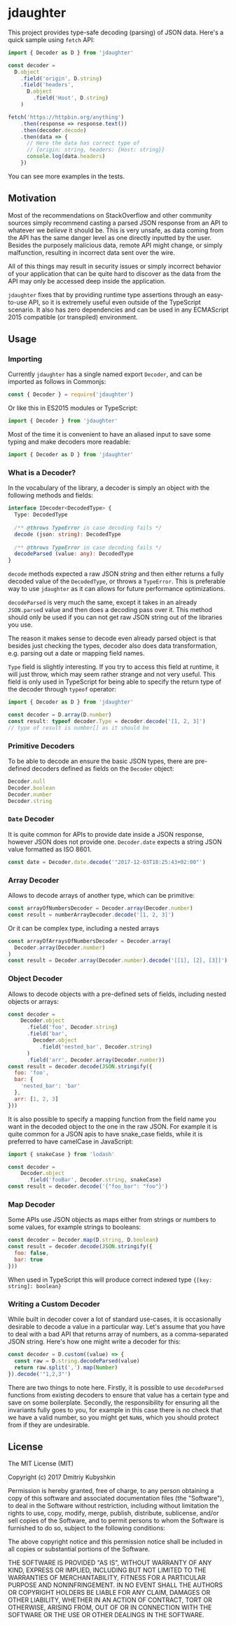 # jdaughter

This project provides type-safe decoding (parsing) of JSON data. Here's a quick sample using `fetch` API:

```typescript
import { Decoder as D } from 'jdaughter'

const decoder =
  D.object
    .field('origin', D.string)
    .field('headers',
      D.object
        .field('Host', D.string)
    )

fetch('https://httpbin.org/anything')
    .then(response => response.text())
    .then(decoder.decode)
    .then(data => {
      // Here the data has correct type of
      // {origin: string, headers: {Host: string}}
      console.log(data.headers)
    })
```

You can see more examples in the tests.

## Motivation

Most of the recommendations on StackOverflow and other community sources simply recommend casting a parsed JSON response from an API to whatever we *believe* it should be. This is very unsafe, as data coming from the API has the same danger level as one directly inputted by the user. Besides the purposely malicious data, remote API might change, or simply malfunction, resulting in incorrect data sent over the wire.

All of this things may result in security issues or simply incorrect behavior of your application that can be quite hard to discover as the data from the API may only be accessed deep inside the application.

`jdaughter` fixes that by providing runtime type assertions through an easy-to-use API, so it is extremely useful even outside of the TypeScript scenario. It also has zero dependencies and can be used in any ECMAScript 2015 compatible (or transpiled) environment. 

## Usage

### Importing

Currently `jdaughter` has a single named export `Decoder`, and can be imported as follows in Commonjs:

```js
const { Decoder } = require('jdaughter')
```

Or like this in ES2015 modules or TypeScript:

```js
import { Decoder } from 'jdaughter'
```

Most of the time it is convenient to have an aliased input to save some typing and make decoders more readable:

```js
import { Decoder as D } from 'jdaughter'
```

### What is a Decoder?

In the vocabulary of the library, a decoder is simply an object with the following methods and fields:

```typescript
interface IDecoder<DecodedType> {
  Type: DecodedType
  
  /** @throws TypeError in case decoding fails */
  decode (json: string): DecodedType
  
  /** @throws TypeError in case decoding fails */
  decodeParsed (value: any): DecodedType
}
```

`decode` methods expected a raw JSON *string* and then either returns a fully decoded value of the `DecodedType`, or throws a `TypeError`. This is preferable way to use `jdaughter` as it can allows for future performance optimizations.

`decodeParsed` is very much the same, except it takes in an already `JSON.parse`d value and then does a decoding pass over it. This method should only be used if you can not get raw JSON string out of the libraries you use.

The reason it makes sense to decode even already parsed object is that besides just checking the types, decoder also does data transformation, e.g. parsing out a date or mapping field names.

`Type` field is slightly interesting. If you try to access this field at runtime, it will just throw, which may seem rather strange and not very useful. This field is only used in TypeScript for being able to specify the return type of the decoder through `typeof` operator:

```typescript
import { Decoder as D } from 'jdaughter'

const decoder = D.array(D.number)
const result: typeof decoder.Type = decoder.decode('[1, 2, 3]')
// type of result is number[] as it should be
```   

### Primitive Decoders

To be able to decode an ensure the basic JSON types, there are pre-defined decoders defined as fields on the `Decoder` object:

```js
Decoder.null
Decoder.boolean
Decoder.number
Decoder.string
```

### `Date` Decoder

It is quite common for APIs to provide date inside a JSON response, however JSON does not provide one. `Decoder.date` expects a string JSON value formatted as ISO 8601.

```js
const date = Decoder.date.decode('"2017-12-03T18:25:43+02:00"')
```

### Array Decoder

Allows to decode arrays of another type, which can be primitive:

```js
const arrayOfNumbersDecoder = Decoder.array(Decoder.number)
const result = numberArrayDecoder.decode('[1, 2, 3]')
```

Or it can be complex type, including a nested arrays


```js
const arrayOfArraysOfNumbersDecoder = Decoder.array(
  Decoder.array(Decoder.number)
)
const result = Decoder.array(Decoder.number).decode('[[1], [2], [3]]')
```

### Object Decoder

Allows to decode objects with a pre-defined sets of fields, including nested objects or arrays:

```js
const decoder =
    Decoder.object
      .field('foo', Decoder.string)
      .field('bar',
        Decoder.object
          .field('nested_bar', Decoder.string)
      )
      .field('arr', Decoder.array(Decoder.number))
const result = decoder.decode(JSON.stringify({
  foo: 'foo',
  bar: {
    'nested_bar': 'bar'
  },
  arr: [1, 2, 3]
}))
```

It is also possible to specify a mapping function from the field name you want in the decoded object to the one in the raw JSON. For example it is quite common for a JSON apis to have snake_case fields, while it is preferred to have camelCase in JavaScript:

```js
import { snakeCase } from 'lodash'

const decoder =
    Decoder.object
      .field('fooBar', Decoder.string, snakeCase)
const result = decoder.decode('{"foo_bar": "foo"}')
```

### Map Decoder

Some APIs use JSON objects as maps either from strings or numbers to some values, for example strings to booleans:

```js
const decoder = Decoder.map(D.string, D.boolean)
const result = decoder.decode(JSON.stringify({
  foo: false,
  bar: true
}))
```

When used in TypeScript this will produce correct indexed type `{[key: string]: boolean}`

### Writing a Custom Decoder

While built in decoder cover a lot of standard use-cases, it is occasionally desirable to decode a value in a particular way. Let's assume that you have to deal with a bad API that returns array of numbers, as a comma-separated JSON string. Here's how one might write a decoder for this:

```js
const decoder = D.custom((value) => {
  const raw = D.string.decodeParsed(value)
  return raw.split(',').map(Number)
}).decode('"1,2,3"')
```

There are two things to note here. Firstly, it is possible to use `decodeParsed` functions from existing decoders to ensure that value has a certain type and save on some boilerplate. Secondly, the responsibility for ensuring all the invariants fully goes to you, for example in this case there is no check that we have a valid number, so you might get `NaN`s, which you should protect from if they are undesirable.

## License

The MIT License (MIT)

Copyright (c) 2017 Dmitriy Kubyshkin

Permission is hereby granted, free of charge, to any person obtaining a copy of this software and associated documentation files (the "Software"), to deal in the Software without restriction, including without limitation the rights to use, copy, modify, merge, publish, distribute, sublicense, and/or sell copies of the Software, and to permit persons to whom the Software is furnished to do so, subject to the following conditions:

The above copyright notice and this permission notice shall be included in all copies or substantial portions of the Software.

THE SOFTWARE IS PROVIDED "AS IS", WITHOUT WARRANTY OF ANY KIND, EXPRESS OR IMPLIED, INCLUDING BUT NOT LIMITED TO THE WARRANTIES OF MERCHANTABILITY, FITNESS FOR A PARTICULAR PURPOSE AND NONINFRINGEMENT. IN NO EVENT SHALL THE AUTHORS OR COPYRIGHT HOLDERS BE LIABLE FOR ANY CLAIM, DAMAGES OR OTHER LIABILITY, WHETHER IN AN ACTION OF CONTRACT, TORT OR OTHERWISE, ARISING FROM, OUT OF OR IN CONNECTION WITH THE SOFTWARE OR THE USE OR OTHER DEALINGS IN THE SOFTWARE.

